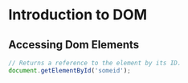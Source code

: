 # Introduction to DOM

## Accessing Dom Elements
```js
// Returns a reference to the element by its ID.
document.getElementById('someid');
```
#
```js

```
#
```js

```
#
```js

```
#
```js

```
#
```js

```
#
```js

```
#
```js

```
#
```js

```
#
```js

```
#
```js

```
#
```js

```

